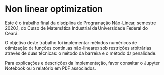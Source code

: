 # Non linear optimization

Este é o trabalho final da disciplina de Programação Não-Linear, semestre 2020.1, do Curso de Matemática Industrial da Universidade Federal do Ceará. 

O objetivo deste trabalho foi implementar métodos numéricos de otimização de funções contínuas não-lineares sob restrições arbitrárias através de duas técnicas: o método da barreira e o método da penalidade.

Para explicações e descrições da implementação, favor consultar o Jupyter Notebook ou o relatório em PDF associados.
